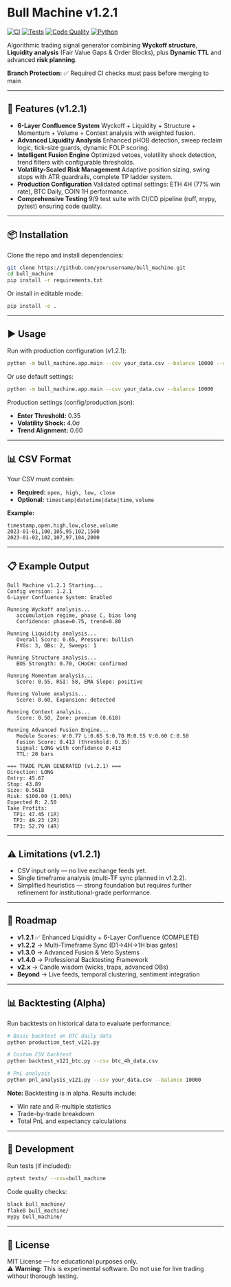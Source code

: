 # Bull Machine v1.2.1

[![CI](https://github.com/rayger14/Bull-machine-/actions/workflows/ci.yml/badge.svg)](https://github.com/rayger14/Bull-machine-/actions/workflows/ci.yml)
[![Tests](https://img.shields.io/badge/tests-9%2F9%20passing-success)](https://github.com/rayger14/Bull-machine-/actions)
[![Code Quality](https://img.shields.io/badge/code%20quality-ruff%20%7C%20mypy-blue)](https://github.com/rayger14/Bull-machine-/actions)
[![Python](https://img.shields.io/badge/python-3.9%20%7C%203.10%20%7C%203.11-blue)](https://python.org)

Algorithmic trading signal generator combining **Wyckoff structure**, **Liquidity analysis** (Fair Value Gaps & Order Blocks), plus **Dynamic TTL** and advanced **risk planning**.

**Branch Protection:** ✅ Required CI checks must pass before merging to main

---

## 🚀 Features (v1.2.1)
- **6-Layer Confluence System**
  Wyckoff + Liquidity + Structure + Momentum + Volume + Context analysis with weighted fusion.
- **Advanced Liquidity Analysis**
  Enhanced pHOB detection, sweep reclaim logic, tick-size guards, dynamic FOLP scoring.
- **Intelligent Fusion Engine**
  Optimized vetoes, volatility shock detection, trend filters with configurable thresholds.
- **Volatility-Scaled Risk Management**
  Adaptive position sizing, swing stops with ATR guardrails, complete TP ladder system.
- **Production Configuration**
  Validated optimal settings: ETH 4H (77% win rate), BTC Daily, COIN 1H performance.
- **Comprehensive Testing**
  9/9 test suite with CI/CD pipeline (ruff, mypy, pytest) ensuring code quality.  

---

## 📦 Installation  

Clone the repo and install dependencies:  
```bash
git clone https://github.com/yourusername/bull_machine.git
cd bull_machine
pip install -r requirements.txt
```

Or install in editable mode:  
```bash
pip install -e .
```

---

## ▶️ Usage

Run with production configuration (v1.2.1):
```bash
python -m bull_machine.app.main --csv your_data.csv --balance 10000 --config config/production.json
```

Or use default settings:
```bash
python -m bull_machine.app.main --csv your_data.csv --balance 10000
```

Production settings (config/production.json):
- **Enter Threshold:** 0.35
- **Volatility Shock:** 4.0σ
- **Trend Alignment:** 0.60

---

## 📊 CSV Format  

Your CSV must contain:  
- **Required:** `open, high, low, close`  
- **Optional:** `timestamp|datetime|date|time`, `volume`  

**Example:**  
```csv
timestamp,open,high,low,close,volume
2023-01-01,100,105,95,102,1500
2023-01-02,102,107,97,104,2000
```

---

## 📋 Example Output

```
Bull Machine v1.2.1 Starting...
Config version: 1.2.1
6-Layer Confluence System: Enabled

Running Wyckoff analysis...
   accumulation regime, phase C, bias long
   Confidence: phase=0.75, trend=0.80

Running Liquidity analysis...
   Overall Score: 0.65, Pressure: bullish
   FVGs: 3, OBs: 2, Sweeps: 1

Running Structure analysis...
   BOS Strength: 0.70, CHoCH: confirmed

Running Momentum analysis...
   Score: 0.55, RSI: 58, EMA Slope: positive

Running Volume analysis...
   Score: 0.60, Expansion: detected

Running Context analysis...
   Score: 0.50, Zone: premium (0.618)

Running Advanced Fusion Engine...
   Module Scores: W:0.77 L:0.65 S:0.70 M:0.55 V:0.60 C:0.50
   Fusion Score: 0.413 (threshold: 0.35)
   Signal: LONG with confidence 0.413
   TTL: 20 bars

=== TRADE PLAN GENERATED (v1.2.1) ===
Direction: LONG
Entry: 45.67
Stop: 43.89
Size: 0.5618
Risk: $100.00 (1.00%)
Expected R: 2.50
Take Profits:
  TP1: 47.45 (1R)
  TP2: 49.23 (2R)
  TP3: 52.79 (4R)
```

---

## ⚠️ Limitations (v1.2.1)
- CSV input only — no live exchange feeds yet.
- Single timeframe analysis (multi-TF sync planned in v1.2.2).
- Simplified heuristics — strong foundation but requires further refinement for institutional-grade performance.  

---

## 🔮 Roadmap

- **v1.2.1** ✅ Enhanced Liquidity + 6-Layer Confluence (COMPLETE)
- **v1.2.2** → Multi-Timeframe Sync (D1→4H→1H bias gates)
- **v1.3.0** → Advanced Fusion & Veto Systems
- **v1.4.0** → Professional Backtesting Framework
- **v2.x** → Candle wisdom (wicks, traps, advanced OBs)
- **Beyond** → Live feeds, temporal clustering, sentiment integration  

---

## 📊 Backtesting (Alpha)

Run backtests on historical data to evaluate performance:

```bash
# Basic backtest on BTC daily data
python production_test_v121.py

# Custom CSV backtest
python backtest_v121_btc.py --csv btc_4h_data.csv

# PnL analysis
python pnl_analysis_v121.py --csv your_data.csv --balance 10000
```

**Note:** Backtesting is in alpha. Results include:
- Win rate and R-multiple statistics
- Trade-by-trade breakdown
- Total PnL and expectancy calculations

---

## 🧪 Development  

Run tests (if included):  
```bash
pytest tests/ --cov=bull_machine
```

Code quality checks:  
```bash
black bull_machine/
flake8 bull_machine/
mypy bull_machine/
```

---

## 📜 License  

MIT License — for educational purposes only.  
⚠️ **Warning:** This is experimental software. Do not use for live trading without thorough testing.  
